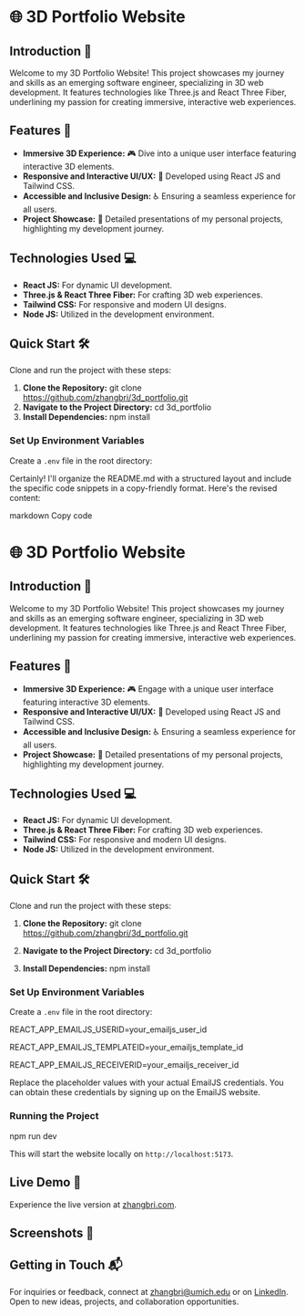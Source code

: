 # 🌐 3D Portfolio Website

## Introduction 🌟
Welcome to my 3D Portfolio Website! This project showcases my journey and skills as an emerging software engineer, specializing in 3D web development. It features technologies like Three.js and React Three Fiber, underlining my passion for creating immersive, interactive web experiences.

## Features 🚀
- **Immersive 3D Experience:** 🎮 Dive into a unique user interface featuring interactive 3D elements.
- **Responsive and Interactive UI/UX:** 🎨 Developed using React JS and Tailwind CSS.
- **Accessible and Inclusive Design:** ♿ Ensuring a seamless experience for all users.
- **Project Showcase:** 📁 Detailed presentations of my personal projects, highlighting my development journey.

## Technologies Used 💻
- **React JS:** For dynamic UI development.
- **Three.js & React Three Fiber:** For crafting 3D web experiences.
- **Tailwind CSS:** For responsive and modern UI designs.
- **Node JS:** Utilized in the development environment.

## Quick Start 🛠️
Clone and run the project with these steps:

1. **Clone the Repository:** git clone https://github.com/zhangbri/3d_portfolio.git
2. **Navigate to the Project Directory:** cd 3d_portfolio
3. **Install Dependencies:** npm install

### Set Up Environment Variables
Create a `.env` file in the root directory:

Certainly! I'll organize the README.md with a structured layout and include the specific code snippets in a copy-friendly format. Here's the revised content:

markdown
Copy code
# 🌐 3D Portfolio Website

## Introduction 🌟
Welcome to my 3D Portfolio Website! This project showcases my journey and skills as an emerging software engineer, specializing in 3D web development. It features technologies like Three.js and React Three Fiber, underlining my passion for creating immersive, interactive web experiences.

## Features 🚀
- **Immersive 3D Experience:** 🎮 Engage with a unique user interface featuring interactive 3D elements.
- **Responsive and Interactive UI/UX:** 🎨 Developed using React JS and Tailwind CSS.
- **Accessible and Inclusive Design:** ♿ Ensuring a seamless experience for all users.
- **Project Showcase:** 📁 Detailed presentations of my personal projects, highlighting my development journey.

## Technologies Used 💻
- **React JS:** For dynamic UI development.
- **Three.js & React Three Fiber:** For crafting 3D web experiences.
- **Tailwind CSS:** For responsive and modern UI designs.
- **Node JS:** Utilized in the development environment.

## Quick Start 🛠️
Clone and run the project with these steps:

1. **Clone the Repository:**
git clone https://github.com/zhangbri/3d_portfolio.git

2. **Navigate to the Project Directory:**
cd 3d_portfolio

3. **Install Dependencies:**
npm install


### Set Up Environment Variables
Create a `.env` file in the root directory:

REACT_APP_EMAILJS_USERID=your_emailjs_user_id

REACT_APP_EMAILJS_TEMPLATEID=your_emailjs_template_id

REACT_APP_EMAILJS_RECEIVERID=your_emailjs_receiver_id

Replace the placeholder values with your actual EmailJS credentials. You can obtain these credentials by signing up on the EmailJS website.

### Running the Project
npm run dev

This will start the website locally on `http://localhost:5173`.

## Live Demo 🔗
Experience the live version at [zhangbri.com](https://zhangbri.com).

## Screenshots 📸
<Insert project screenshots here>

## Getting in Touch 📬
For inquiries or feedback, connect at [zhangbri@umich.edu](mailto:zhangbri@umich.edu) or on [LinkedIn](https://www.linkedin.com/in/zhangbri/). Open to new ideas, projects, and collaboration opportunities.
